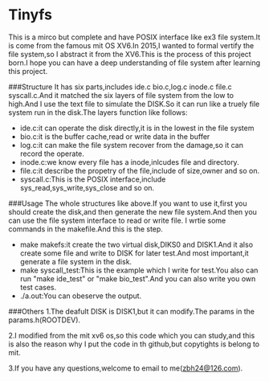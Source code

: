 # Tinyfs

This is a mirco but complete and have POSIX interface like ex3 file system.It is come from the famous mit OS XV6.In 2015,I wanted to formal vertify the file system,so I abstract it from the XV6.This is the process of this project born.I hope you can have a deep understanding of file system after learning this project.

###Structure
It has six parts,includes ide.c bio.c,log.c inode.c file.c syscall.c.And it matched the six layers of file system from the low to high.And I use the text file to simulate the DISK.So it can run like a truely file system run in the disk.The  layers function like follows:

- ide.c:it can operate the disk directly,it is in the lowest in the file system
- bio.c:it is the buffer cache,read or write data in the buffer
- log.c:it can make the file system recover from the damage,so it can record the operate.
- inode.c:we know every file has a inode,inlcudes file and directory.
- file.c:it describe the propetry of the file,include of size,owner and so on.
- syscall.c:This is the POSIX interface,include sys_read,sys_write,sys_close and so on.

###Usage
The whole structures like above.If you want to use it,first you should create the disk,and then generate the new file system.And then you can use the file system interface to read or write file.
I wrtie some commands in the makefile.And this is the step.

- make makefs:it create the two virtual disk,DIKS0 and DISK1.And it also create some file and write to DISK for later test.And most important,it generate a file system in the disk.
- make syscall_test:This is the example which I write for test.You also can run "make ide_test" or "make bio_test".And you can also write you own test cases.
- ./a.out:You can obeserve the output.

###Others
1.The deafult DISK is DISK1,but it can modify.The params in the params.h(ROOTDEV).

2.I modified from the mit xv6 os,so this code which you can study,and this is also the reason why I put the code in th github,but copytights is belong to mit.

3.If you have any questions,welcome to email to me(zbh24@126.com).





